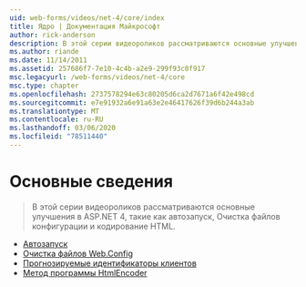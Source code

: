 ```yaml
---
uid: web-forms/videos/net-4/core/index
title: Ядро | Документация Майкрософт
author: rick-anderson
description: В этой серии видеороликов рассматриваются основные улучшения в ASP.NET 4, такие как автозапуск, Очистка файлов конфигурации и кодирование HTML.
ms.author: riande
ms.date: 11/14/2011
ms.assetid: 257686f7-7e10-4c4b-a2e9-299f93c0f917
msc.legacyurl: /web-forms/videos/net-4/core
msc.type: chapter
ms.openlocfilehash: 2737578294e63c80205d6ca2d7671a6f42e498cd
ms.sourcegitcommit: e7e91932a6e91a63e2e46417626f39d6b244a3ab
ms.translationtype: MT
ms.contentlocale: ru-RU
ms.lasthandoff: 03/06/2020
ms.locfileid: "78511440"
---
```

# <a name="core"></a>Основные сведения

> В этой серии видеороликов рассматриваются основные улучшения в ASP.NET 4, такие как автозапуск, Очистка файлов конфигурации и кодирование HTML.

- [Автозапуск](aspnet-4-quick-hit-auto-start.md)
- [Очистка файлов Web.Config](aspnet-4-quick-hit-clean-webconfig-files.md)
- [Прогнозируемые идентификаторы клиентов](aspnet-4-quick-hit-predictable-client-ids.md)
- [Метод программы HtmlEncoder](aspnet-4-quick-hit-the-htmlencoder-utility-method.md)
